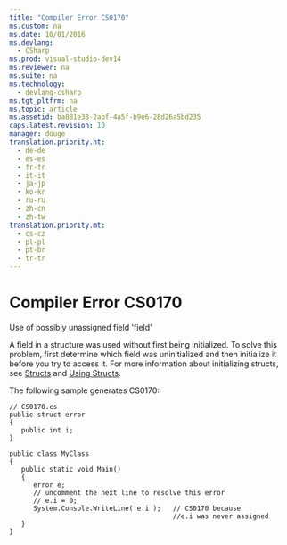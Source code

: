 ```yaml
---
title: "Compiler Error CS0170"
ms.custom: na
ms.date: 10/01/2016
ms.devlang: 
  - CSharp
ms.prod: visual-studio-dev14
ms.reviewer: na
ms.suite: na
ms.technology: 
  - devlang-csharp
ms.tgt_pltfrm: na
ms.topic: article
ms.assetid: ba881e38-2abf-4a5f-b9e6-28d26a5bd235
caps.latest.revision: 10
manager: douge
translation.priority.ht: 
  - de-de
  - es-es
  - fr-fr
  - it-it
  - ja-jp
  - ko-kr
  - ru-ru
  - zh-cn
  - zh-tw
translation.priority.mt: 
  - cs-cz
  - pl-pl
  - pt-br
  - tr-tr
---
```

# Compiler Error CS0170
Use of possibly unassigned field 'field'  
  
 A field in a structure was used without first being initialized. To solve this problem, first determine which field was uninitialized and then initialize it before you try to access it. For more information about initializing structs, see [Structs](../Topic/Structs%20\(C%23%20Programming%20Guide\).md) and [Using Structs](../Topic/Using%20Structs%20\(C%23%20Programming%20Guide\).md).  
  
 The following sample generates CS0170:  
  
```  
// CS0170.cs  
public struct error  
{  
   public int i;  
}  
  
public class MyClass  
{  
   public static void Main()  
   {  
      error e;  
      // uncomment the next line to resolve this error  
      // e.i = 0;  
      System.Console.WriteLine( e.i );   // CS0170 because   
                                         //e.i was never assigned  
   }  
}  
```